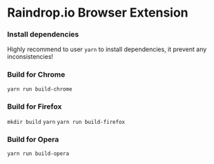 # Raindrop.io Browser Extension
### Install dependencies
Highly recommend to user `yarn` to install dependencies, it prevent any inconsistencies!

### Build for Chrome
`yarn run build-chrome`

### Build for Firefox
`mkdir build`
`yarn`
`yarn run build-firefox`

### Build for Opera
`yarn run build-opera`